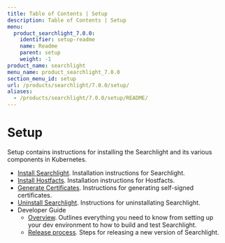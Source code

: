 ```yaml
---
title: Table of Contents | Setup
description: Table of Contents | Setup
menu:
  product_searchlight_7.0.0:
    identifier: setup-readme
    name: Readme
    parent: setup
    weight: -1
product_name: searchlight
menu_name: product_searchlight_7.0.0
section_menu_id: setup
url: /products/searchlight/7.0.0/setup/
aliases:
  - /products/searchlight/7.0.0/setup/README/
---
```

# Setup

Setup contains instructions for installing the Searchlight and its various components in Kubernetes.

- [Install Searchlight](/docs/setup/install.md). Installation instructions for Searchlight.
- [Install Hostfacts](/docs/setup/hostfacts.md). Installation instructions for Hostfacts.
- [Generate Certificates](/docs/setup/certificate.md). Instructions for generating self-signed certificates.
- [Uninstall Searchlight](/docs/setup/uninstall.md). Instructions for uninstallating Searchlight.
- Developer Guide
  - [Overview](/docs/setup/developer-guide/overview.md). Outlines everything you need to know from setting up your dev environment to how to build and test Searchlight.
  - [Release process](/docs/setup/developer-guide/release.md). Steps for releasing a new version of Searchlight.
